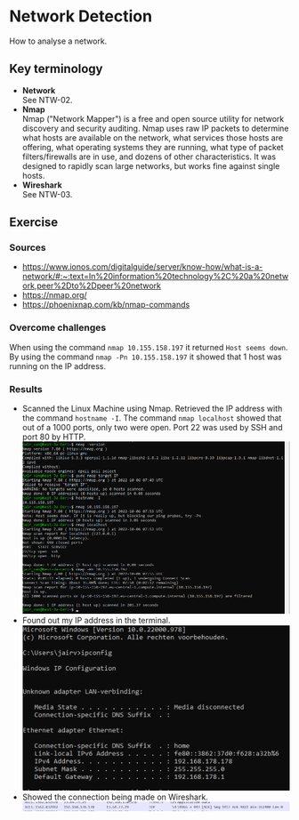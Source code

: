 # Network Detection
How to analyse a network. 
## Key terminology
- **Network**  
See NTW-02.
- **Nmap**  
Nmap ("Network Mapper") is a free and open source utility for network discovery and security auditing. Nmap uses raw IP packets to determine what hosts are available on the network, what services those hosts are offering, what operating systems they are running, what type of packet filters/firewalls are in use, and dozens of other characteristics. It was designed to rapidly scan large networks, but works fine against single hosts.
- **Wireshark**  
See NTW-03.

## Exercise
### Sources
- https://www.ionos.com/digitalguide/server/know-how/what-is-a-network/#:~:text=In%20information%20technology%2C%20a%20network,peer%2Dto%2Dpeer%20network  
- https://nmap.org/ 
- https://phoenixnap.com/kb/nmap-commands

### Overcome challenges
When using the command `nmap 10.155.158.197` it returned `Host seems down`. By using the command `nmap -Pn 10.155.158.197` it showed that 1 host was running on the IP address. 

### Results
- Scanned the Linux Machine using Nmap. Retrieved the IP address with the command `hostname -I`. The command `nmap localhost` showed that out of a 1000 ports, only two were open. Port 22 was used by SSH and port 80 by HTTP.   
![Nmap](https://github.com/Techgrounds-Cloud-9/cloud-9-jairvaneer/blob/ce19f1fcf00f621cb21a3e563a3fa078bbac345d/00_includes/Sprint%202/Screenshots%20Security/SEC-01%20Network%20Detection/Sec-01%20Exercise%201%20-%20%231_Nmap.png)  
- Found out my IP address in the terminal.  
![source IP](https://github.com/Techgrounds-Cloud-9/cloud-9-jairvaneer/blob/ce19f1fcf00f621cb21a3e563a3fa078bbac345d/00_includes/Sprint%202/Screenshots%20Security/SEC-01%20Network%20Detection/Sec-01%20Exercise%201%20-%20%232_Confirm_Source_IP.png)  
- Showed the connection being made on Wireshark.  
![wireshark](https://github.com/Techgrounds-Cloud-9/cloud-9-jairvaneer/blob/ce19f1fcf00f621cb21a3e563a3fa078bbac345d/00_includes/Sprint%202/Screenshots%20Security/SEC-01%20Network%20Detection/Sec-01%20Exercise%201%20-%20%232_Wireshark.png)